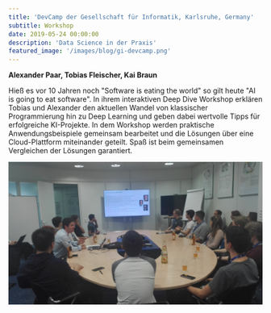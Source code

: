 ```yaml
---
title: 'DevCamp der Gesellschaft für Informatik, Karlsruhe, Germany'
subtitle: Workshop
date: 2019-05-24 00:00:00
description: 'Data Science in der Praxis'
featured_image: '/images/blog/gi-devcamp.png'
---
```


**Alexander Paar, Tobias Fleischer, Kai Braun**

Hieß es vor 10 Jahren noch "Software is eating the world" so gilt heute "AI is going to eat software". In ihrem interaktiven Deep Dive Workshop erklären Tobias und Alexander den aktuellen Wandel von klassischer Programmierung hin zu Deep Learning und geben dabei wertvolle Tipps für erfolgreiche KI-Projekte. In dem Workshop werden praktische Anwendungsbeispiele gemeinsam bearbeitet und die Lösungen über eine Cloud-Plattform miteinander geteilt. Spaß ist beim gemeinsamen Vergleichen der Lösungen garantiert.

<div class="gallery" data-columns="1">
	<img src="/images/blog/gi-devcamp-karlsruhe.png">
</div>
